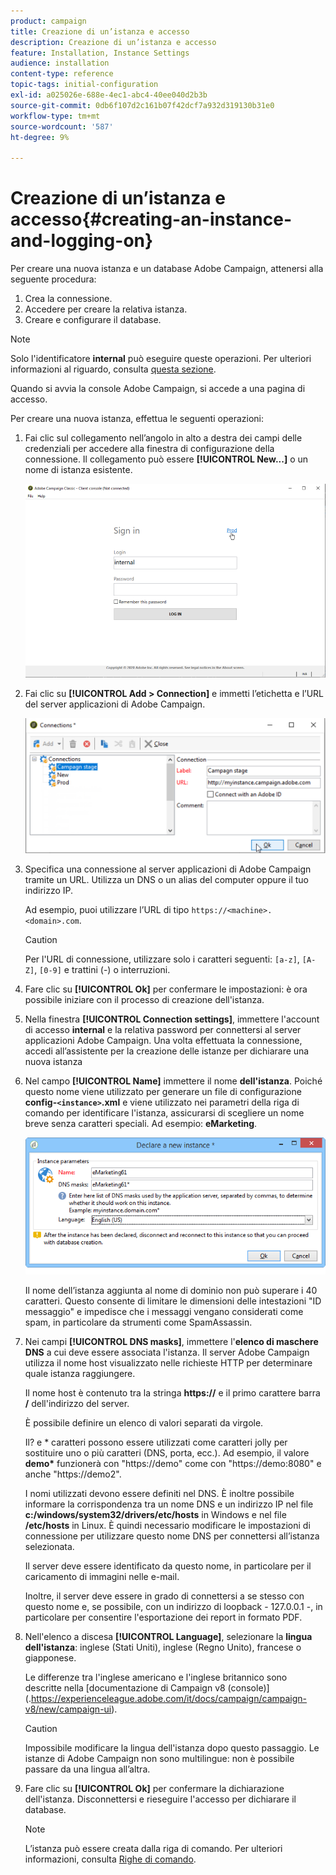 ```yaml
---
product: campaign
title: Creazione di un’istanza e accesso
description: Creazione di un’istanza e accesso
feature: Installation, Instance Settings
audience: installation
content-type: reference
topic-tags: initial-configuration
exl-id: a025026e-688e-4ec1-abc4-40ee040d2b3b
source-git-commit: 0db6f107d2c161b07f42dcf7a932d319130b31e0
workflow-type: tm+mt
source-wordcount: '587'
ht-degree: 9%

---
```


# Creazione di un’istanza e accesso{#creating-an-instance-and-logging-on}



Per creare una nuova istanza e un database Adobe Campaign, attenersi alla seguente procedura:

1. Crea la connessione.
1. Accedere per creare la relativa istanza.
1. Creare e configurare il database.

>[!NOTE]
>
>Solo l&#39;identificatore **internal** può eseguire queste operazioni. Per ulteriori informazioni al riguardo, consulta [questa sezione](../../installation/using/configuring-campaign-server.md#internal-identifier).

Quando si avvia la console Adobe Campaign, si accede a una pagina di accesso.

Per creare una nuova istanza, effettua le seguenti operazioni:

1. Fai clic sul collegamento nell’angolo in alto a destra dei campi delle credenziali per accedere alla finestra di configurazione della connessione. Il collegamento può essere **[!UICONTROL New...]** o un nome di istanza esistente.

   ![](assets/s_ncs_install_define_connection_01.png)

1. Fai clic su **[!UICONTROL Add > Connection]** e immetti l’etichetta e l’URL del server applicazioni di Adobe Campaign.

   ![](assets/s_ncs_install_define_connection_02.png)

1. Specifica una connessione al server applicazioni di Adobe Campaign tramite un URL. Utilizza un DNS o un alias del computer oppure il tuo indirizzo IP.

   Ad esempio, puoi utilizzare l’URL di tipo `https://<machine>.<domain>.com`.

   >[!CAUTION]
   >
   >Per l&#39;URL di connessione, utilizzare solo i caratteri seguenti: `[a-z]`, `[A-Z]`, `[0-9]` e trattini (-) o interruzioni.

1. Fare clic su **[!UICONTROL Ok]** per confermare le impostazioni: è ora possibile iniziare con il processo di creazione dell&#39;istanza.
1. Nella finestra **[!UICONTROL Connection settings]**, immettere l&#39;account di accesso **internal** e la relativa password per connettersi al server applicazioni Adobe Campaign. Una volta effettuata la connessione, accedi all’assistente per la creazione delle istanze per dichiarare una nuova istanza
1. Nel campo **[!UICONTROL Name]** immettere il nome **dell&#39;istanza**. Poiché questo nome viene utilizzato per generare un file di configurazione **config-`<instance>`.xml** e viene utilizzato nei parametri della riga di comando per identificare l&#39;istanza, assicurarsi di scegliere un nome breve senza caratteri speciali. Ad esempio: **eMarketing**.

   ![](assets/s_ncs_install_create_instance.png)

   Il nome dell’istanza aggiunta al nome di dominio non può superare i 40 caratteri. Questo consente di limitare le dimensioni delle intestazioni &quot;ID messaggio&quot; e impedisce che i messaggi vengano considerati come spam, in particolare da strumenti come SpamAssassin.

1. Nei campi **[!UICONTROL DNS masks]**, immettere l&#39;**elenco di maschere DNS** a cui deve essere associata l&#39;istanza. Il server Adobe Campaign utilizza il nome host visualizzato nelle richieste HTTP per determinare quale istanza raggiungere.

   Il nome host è contenuto tra la stringa **https://** e il primo carattere barra **/** dell&#39;indirizzo del server.

   È possibile definire un elenco di valori separati da virgole.

   Il? e &#42; caratteri possono essere utilizzati come caratteri jolly per sostituire uno o più caratteri (DNS, porta, ecc.). Ad esempio, il valore **demo&#42;** funzionerà con &quot;https://demo&quot; come con &quot;https://demo:8080&quot; e anche &quot;https://demo2&quot;.

   I nomi utilizzati devono essere definiti nel DNS. È inoltre possibile informare la corrispondenza tra un nome DNS e un indirizzo IP nel file **c:/windows/system32/drivers/etc/hosts** in Windows e nel file **/etc/hosts** in Linux. È quindi necessario modificare le impostazioni di connessione per utilizzare questo nome DNS per connettersi all’istanza selezionata.

   Il server deve essere identificato da questo nome, in particolare per il caricamento di immagini nelle e-mail.

   Inoltre, il server deve essere in grado di connettersi a se stesso con questo nome e, se possibile, con un indirizzo di loopback - 127.0.0.1 -, in particolare per consentire l&#39;esportazione dei report in formato PDF.

1. Nell&#39;elenco a discesa **[!UICONTROL Language]**, selezionare la **lingua dell&#39;istanza**: inglese (Stati Uniti), inglese (Regno Unito), francese o giapponese.

   Le differenze tra l&#39;inglese americano e l&#39;inglese britannico sono descritte nella [documentazione di Campaign v8 (console)] (.https://experienceleague.adobe.com/it/docs/campaign/campaign-v8/new/campaign-ui).

   >[!CAUTION]
   >
   >Impossibile modificare la lingua dell&#39;istanza dopo questo passaggio. Le istanze di Adobe Campaign non sono multilingue: non è possibile passare da una lingua all’altra.

1. Fare clic su **[!UICONTROL Ok]** per confermare la dichiarazione dell&#39;istanza. Disconnettersi e rieseguire l&#39;accesso per dichiarare il database.

   >[!NOTE]
   >
   >L’istanza può essere creata dalla riga di comando. Per ulteriori informazioni, consulta [Righe di comando](../../installation/using/command-lines.md).
